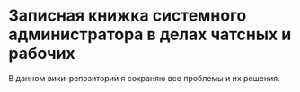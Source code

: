 # Записная книжка системного администратора в делах чатсных и рабочих 

В данном вики-репозитории я сохраняю все проблемы и их решения.
